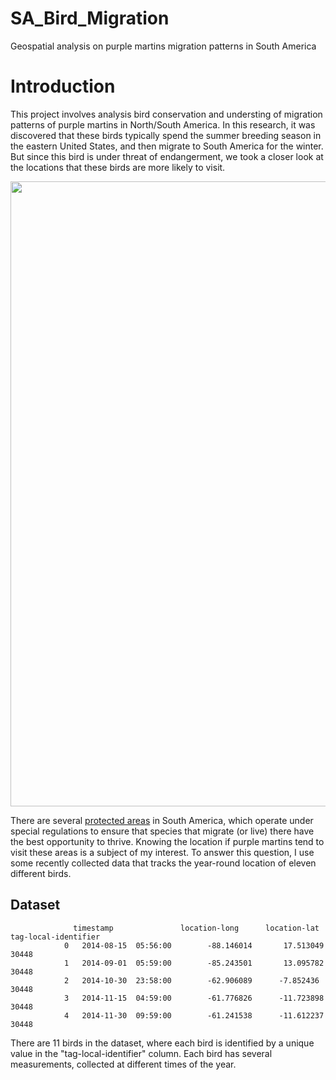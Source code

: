 # SA_Bird_Migration
Geospatial analysis on purple martins migration patterns in South America

#  Introduction

This project involves analysis bird conservation and understing of migration patterns of purple martins in North/South America. In this research,  it was discovered that these birds typically spend the summer breeding season in the eastern United States, and then migrate to South America for the winter.  But since this bird is under threat of endangerment, we took a closer look at the locations that these birds are more likely to visit.

<center>
<img src="https://i.imgur.com/qQcS0KM.png" width="1000"><br/>
</center>

There are several [protected areas](https://www.iucn.org/theme/protected-areas/about) in South America, which operate under special regulations to ensure that species that migrate (or live) there have the best opportunity to thrive. Knowing the location if purple martins tend to visit these areas is a subject of my interest.  To answer this question, I use some recently collected data that tracks the year-round location of eleven different birds.

## Dataset 
                  timestamp	              location-long	     location-lat	    tag-local-identifier
                0	2014-08-15  05:56:00	    -88.146014	     17.513049	            30448
                1	2014-09-01  05:59:00	    -85.243501	     13.095782	            30448
                2	2014-10-30  23:58:00	    -62.906089	    -7.852436	              30448
                3	2014-11-15  04:59:00	    -61.776826	    -11.723898	            30448
                4	2014-11-30  09:59:00	    -61.241538	    -11.612237	            30448


There are 11 birds in the dataset, where each bird is identified by a unique value in the "tag-local-identifier" column. Each bird has several measurements, collected at different times of the year.
